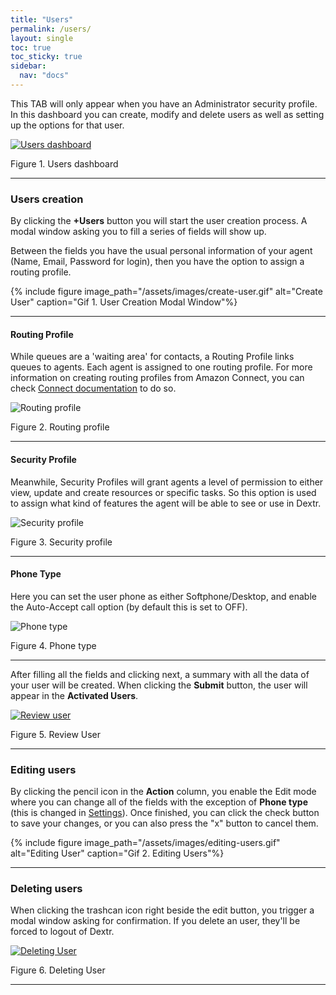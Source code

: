 ```yaml
---
title: "Users"
permalink: /users/
layout: single
toc: true
toc_sticky: true
sidebar: 
  nav: "docs"
---
```


This TAB will only appear when you have an Administrator security profile. In this dashboard you can create, modify and delete users as well as setting up the options for that user.

[![Users dashboard](/assets/images/users-dashboard.jpg)](/assets/images/users-dashboard.jpg)

Figure 1. Users dashboard

----

### Users creation

By clicking the **+Users** button you will start the user creation process. A modal window asking you to fill a series of fields will show up. 

Between the fields you have the usual personal information of your agent (Name, Email, Password for login), then you have the option to assign a routing profile.

{% include figure image_path="/assets/images/create-user.gif" alt="Create User" caption="Gif 1. User Creation Modal Window"%}

----

#### Routing Profile

While queues are a 'waiting area' for contacts, a Routing Profile links queues to agents. Each agent is assigned to one routing profile. For more information on creating routing profiles from Amazon Connect, you can check [Connect documentation](https://docs.aws.amazon.com/connect/latest/adminguide/routing-profiles.html) to do so.

![Routing profile](/assets/images/routing-profile.jpg)

Figure 2. Routing profile

----

#### Security Profile

Meanwhile, Security Profiles will grant agents a level of permission to either view, update and create resources or specific tasks. So this option is used to assign what kind of features the agent will be able to see or use in Dextr.

![Security profile](/assets/images/security-profile.jpg)

Figure 3. Security profile

----

#### Phone Type

Here you can set the user phone as either Softphone/Desktop, and enable the Auto-Accept call option (by default this is set to OFF).

![Phone type](/assets/images/phone-type.jpg)

Figure 4. Phone type

----

After filling all the fields and clicking next, a summary with all the data of your user will be created. When clicking the **Submit** button, the user will appear in the **Activated Users**.

[![Review user](/assets/images/review-user.jpg)](/assets/images/review-user.jpg)

Figure 5. Review User

----

### Editing users

By clicking the pencil icon in the **Action** column, you enable the Edit mode where you can change all of the fields with the exception of **Phone type** (this is changed in [Settings](/settings/)). Once finished, you can click the check button to save your changes, or you can also press the "x" button to cancel them.

{% include figure image_path="/assets/images/editing-users.gif" alt="Editing User" caption="Gif 2. Editing Users"%}

----

### Deleting users

When clicking the trashcan icon right beside the edit button, you trigger a modal window asking for confirmation. If you delete an user, they'll be forced to logout of Dextr.

[![Deleting User](/assets/images/deleting-users.jpg)](/assets/images/deleting-users.jpg)

Figure 6. Deleting User

----
